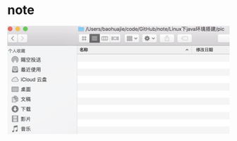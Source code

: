 # note
![测试](https://github.com/JQuery134/note/blob/master/Linux%E4%B8%8Bjava%E7%8E%AF%E5%A2%83%E6%90%AD%E5%BB%BA/pic/tes.jpg)

